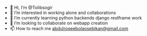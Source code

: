 - 👋 Hi, I’m @Tolibsogir
- 👀 I’m interested in working alone and collaborations
- 🌱 I’m currently learning python backends django restframe work
- 💞️ I’m looking to collaborate on webapp creation
- 📫 How to reach me abdulroqeebolaosebikan@gmail.com

<!---
Tolibsogir/Tolibsogir is a ✨ special ✨ repository because its `README.md` (this file) appears on your GitHub profile.
You can click the Preview link to take a look at your changes.
--->
